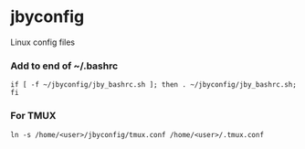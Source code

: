 # jbyconfig
Linux config files 

### Add to end of ~/.bashrc
```
if [ -f ~/jbyconfig/jby_bashrc.sh ]; then . ~/jbyconfig/jby_bashrc.sh; fi
```
### For TMUX
```
ln -s /home/<user>/jbyconfig/tmux.conf /home/<user>/.tmux.conf
```
